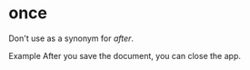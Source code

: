 # once

Don't use as a synonym for *after*.

Example
After you save the document, you can close the app.
